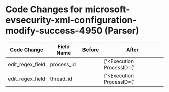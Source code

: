 # Code Changes for microsoft-evsecurity-xml-configuration-modify-success-4950 (Parser)

| Code Change | Field Name | Before | After |
|-------------|------------|--------|-------|
| edit_regex_field | process_id |  | ['<Execution ProcessID=(\'|")({process_id}\d+)(\'|") ThreadID=(\'|")({thread_id}\d+)'] |
| edit_regex_field | thread_id |  | ['<Execution ProcessID=(\'|")({process_id}\d+)(\'|") ThreadID=(\'|")({thread_id}\d+)'] |